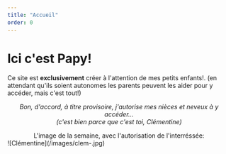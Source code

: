 ```yaml
---
title: "Accueil"
order: 0
---
```

# Ici c'est Papy!

Ce site est **exclusivement** créer à l'attention de mes petits enfants!.
(en attendant qu'ils soient autonomes les parents peuvent les aider pour y accéder, mais c'est tout!) 
   _<center>Bon, d'accord, à titre provisoire, j'autorise mes nièces et neveux à y accéder...   
(c'est bien parce que c'est toi, Clémentine)</center>_

  <center>L'image de la semaine, avec l'autorisation de l'interréssée:</center>
 
<div >![Clémentine](/images/clem-.jpg)</div> 